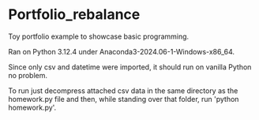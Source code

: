 # Portfolio_rebalance
Toy portfolio example to showcase basic programming.

Ran on Python 3.12.4 under Anaconda3-2024.06-1-Windows-x86_64.

Since only csv and datetime were imported, it should run on vanilla Python no problem.

To run just decompress attached csv data in the same directory as the homework.py file and then, while standing over that folder, run 'python homework.py'.
